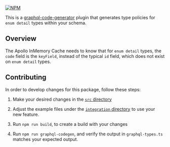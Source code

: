 [![NPM](https://img.shields.io/npm/v/@homebound/graphql-typescript-enum-type-policies)](https://www.npmjs.com/package/@homebound/graphql-typescript-enum-type-policies)

This is a [graphql-code-generator](https://graphql-code-generator.com/) plugin that generates type policies for
`enum detail` types within your schema.

## Overview

The Apollo InMemory Cache needs to know that for `enum detail` types, the `code` field is the `keyField`, instead
of the typical `id` field, which does not exist on `enum detail` types.

## Contributing

In order to develop changes for this package, follow these steps:

1. Make your desired changes in the [`src` directory](/src)

2. Adjust the example files under the [`integration` directory](/integration) to use your new feature.

3. Run `npm run build`, to create a build with your changes

4. Run `npm run graphql-codegen`, and verify the output in `graphql-types.ts` matches your expected output.

